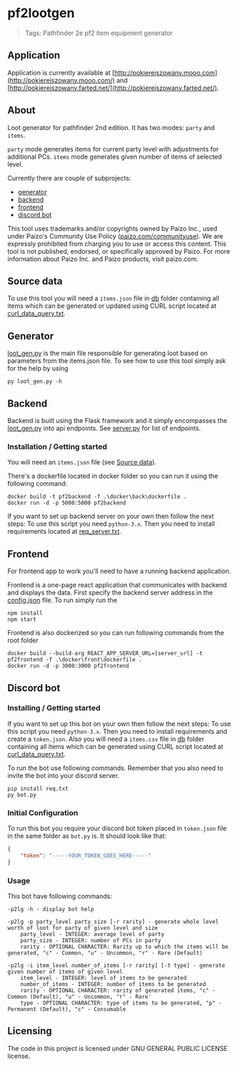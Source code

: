 # pf2lootgen
> Tags: Pathfinder 2e pf2 item equipment generator

## Application

Application is currently available at
[http://pokierejszowany.mooo.com](http://pokierejszowany.mooo.com/) 
and
[http://pokierejszowany.farted.net/](http://pokierejszowany.farted.net/).

## About

Loot generator for pathfinder 2nd edition. It has two modes: `party` and `items`. 

`party` mode generates items for current party level with adjustments for additional PCs.
`items` mode generates given number of items of selected level.

Currently there are couple of subprojects:
- [generator](#generator)
- [backend](#backend)
- [frontend](#frontend)
- [discord bot](#discord-bot)

This tool uses trademarks and/or copyrights owned by Paizo Inc., used under Paizo's Community Use Policy ([paizo.com/communityuse](https://paizo.com/community/communityuse)). We are expressly prohibited from charging you to use or access this content. This tool is not published, endorsed, or specifically approved by Paizo. For more information about Paizo Inc. and Paizo products, visit paizo.com.

## Source data

To use this tool you will need a `items.json` file in [db](./db/) folder containing all items which can be generated or updated using CURL script located at [curl_data_query.txt](./db/curl_data_query.txt).

## Generator

[loot_gen.py](./python/loot_gen.py) is the main file responsible for generating loot based on parameters from the items.json file. To see how to use this tool simply ask for the help by using 
```
py loot_gen.py -h
```

## Backend

Backend is built using the Flask framework and it simply encompasses the [loot_gen.py](./python/loot_gen.py) into api endpoints. See [server.py](./python/server.py) for list of endpoints.

### Installation / Getting started

You will need an `items.json` file (see [Source data](#source-data)).

There's a dockerfile located in docker folder so you can run it using the following command:
```docker
docker build -t pf2backend -f .\docker\back\dockerfile .
docker run -d -p 5000:5000 pf2backend
```

If you want to set up backend server on your own then follow the next steps:
To use this script you need `python-3.x`. Then you need to install requirements located at [req_server.txt](./python/req_server.txt).

## Frontend

For frontend app to work you'll need to have a running backend application.

Frontend is a one-page react application that communicates with backend and displays the data. First specify the backend server address in the [config.json](./front/src/config/config.json) file. To run simply run the 
```
npm install
npm start
```

Frontend is also dockerized so you can run following commands from the root folder
```docker
docker build --build-arg REACT_APP_SERVER_URL=[server_url] -t pf2frontend -f .\docker\front\dockerfile .
docker run -d -p 3000:3000 pf2frontend
```

## Discord bot

### Installing / Getting started

If you want to set up this bot on your own then follow the next steps:
To use this script you need `python-3.x`. Then you need to install requirements and create a `token.json`.
Also you will need a `items.csv` file in [db](./db/) folder containing all items which can be generated using CURL script located at [curl_data_query.txt](./db/curl_data_query.txt).

To run the bot use following commands. Remember that you also need to invite the bot into your discord server.
```shell
pip install req.txt
py bot.py
```

### Initial Configuration

To run this bot you require your discord bot token placed in `token.json` file in the same folder as `bot.py` is.
It should look like that:

```json
{
    "token": "-----YOUR_TOKEN_GOES_HERE-----"
}
```

### Usage

This bot have following commands:
```
-p2lg -h - display bot help

-p2lg -p party_level party_size [-r rarity] - generate whole level worth of loot for party of given level and size
    party_level - INTEGER: average level of party
    party_size - INTEGER: number of PCs in party
    rarity - OPTIONAL CHARACTER: Rarity up to which the items will be generated, "c" - Common, "u" - Uncommon, "r" - Rare (Default)

-p2lg -i item_level number_of_items [-r rarity] [-t type] - generate given number of items of given level
    item_level - INTEGER: level of items to be generated
    number_of_items - INTEGER: number of items to be generated
    rarity - OPTIONAL CHARACTER: rarity of generated items, "c" - Common (Default), "u" - Uncommon, "r" - Rare'
    type - OPTIONAL CHARACTER: type of items to be generated, "p" - Permanent (Default), "c" - Consumable
```

## Licensing

The code in this project is licensed under GNU GENERAL PUBLIC LICENSE license.